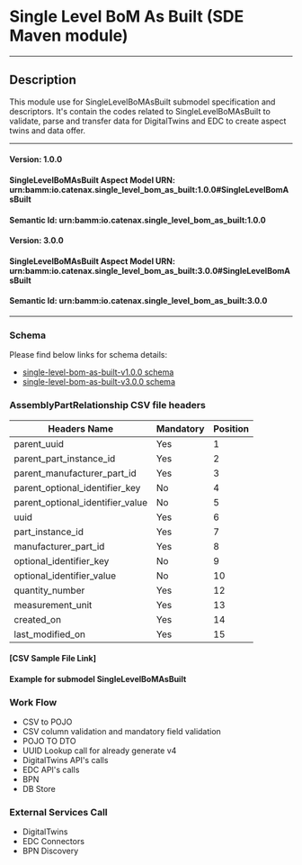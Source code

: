  # Single Level BoM As Built (SDE Maven module)
---
## Description

This module use for SingleLevelBoMAsBuilt submodel specification and descriptors. It's contain the codes related to SingleLevelBoMAsBuilt to validate, parse and transfer data for DigitalTwins and EDC to create aspect twins and data offer.

---
#### Version: 1.0.0
#### SingleLevelBoMAsBuilt Aspect Model URN: urn:bamm:io.catenax.single_level_bom_as_built:1.0.0#SingleLevelBomAsBuilt
#### Semantic Id: urn:bamm:io.catenax.single_level_bom_as_built:1.0.0

#### Version: 3.0.0
#### SingleLevelBoMAsBuilt Aspect Model URN: urn:bamm:io.catenax.single_level_bom_as_built:3.0.0#SingleLevelBomAsBuilt
#### Semantic Id: urn:bamm:io.catenax.single_level_bom_as_built:3.0.0
---

### Schema

Please find below links for schema details:

- [single-level-bom-as-built-v1.0.0 schema](src/main/resources/single-level-bom-as-built-v1.0.0.json)
- [single-level-bom-as-built-v3.0.0 schema](src/main/resources/single-level-bom-as-built-v3.0.0.json)


### AssemblyPartRelationship CSV file headers

| Headers Name       	       		| Mandatory                     | Position 	|
|-------------------------------		|-----------------------------	|--------	|
| parent_uuid		                | Yes		             	    |    1     	|
| parent_part_instance_id	     	| Yes		             	    |    2    	|
| parent_manufacturer_part_id	    | Yes		             	    |    3    	|
| parent_optional_identifier_key		| No				             	|    4    	|
| parent_optional_identifier_value 	| No				             	|    5    	|
| uuid		                   		| Yes		             	    |    6     	|
| part_instance_id			   		| Yes					      	|    7    	|
| manufacturer_part_id 		      	| Yes                           | 	 8	  	|
| optional_identifier_key	 		| No                           	|    9 	 	|
| optional_identifier_value			| No                           	|    10 		|
| quantity_number		 			| Yes                           |    12	 	|
| measurement_unit				 	| Yes                           |    13	 	|
| created_on	 						| Yes                           |    14	 	|
| last_modified_on	 				| Yes                           |    15	 	|


#### [CSV Sample File Link]

#### Example for submodel SingleLevelBoMAsBuilt

### Work Flow 

 - CSV to POJO
 - CSV column validation and mandatory field validation
 - POJO TO DTO
 - UUID Lookup call for already generate v4
 - DigitalTwins API's calls 
 - EDC API's calls
 - BPN 
 - DB Store
 
### External Services Call

 - DigitalTwins
 - EDC Connectors
 - BPN Discovery
